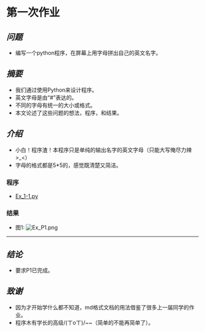 # **第一次作业**
## *问题*
 - 编写一个python程序，在屏幕上用字母拼出自己的英文名字。
## *摘要*
 - 我们通过使用Python来设计程序。
 - 英文字母是由“#”表达的。   
 - 不同的字母有统一的大小或格式。      
 - 本文论述了这些问题的想法，程序，和结果。

## *介绍*
 - 小白！程序渣！本程序只是单纯的输出名字的英文字母（只能大写俺尽力辣>_<）
 - 字母的格式都是5*5的，感觉既清楚又简洁。

### 程序
 - [Ex_1-1.py](https://github.com/maihuadexiaonanhai/computationalphysics_N2015335550055/blob/master/Exercise_01/Ex_1-1.py)


### 结果
 - 图1:
 ![Ex_P1.png](https://github.com/maihuadexiaonanhai/computationalphysics_N2015335550055/blob/master/Exercise_01/Ex_P1.png)
 


---

## *结论*
 - 要求P1已完成。             


## *致谢*
 - 因为才开始学什么都不知道，md格式文档的用法借鉴了很多上一届同学的作业。
 - 程序木有学长的高级/(ㄒoㄒ)/~~（简单的不能再简单了）。 
